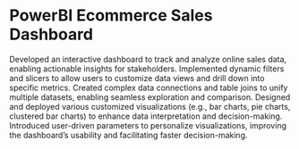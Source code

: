 # PowerBI Ecommerce Sales Dashboard
Developed an interactive dashboard to track and analyze online sales data, enabling actionable insights for stakeholders.
Implemented dynamic filters and slicers to allow users to customize data views and drill down into specific metrics.
Created complex data connections and table joins to unify multiple datasets, enabling seamless exploration and comparison.
Designed and deployed various customized visualizations (e.g., bar charts, pie charts, clustered bar charts) to enhance data interpretation and decision-making.
Introduced user-driven parameters to personalize visualizations, improving the dashboard’s usability and facilitating faster decision-making.
